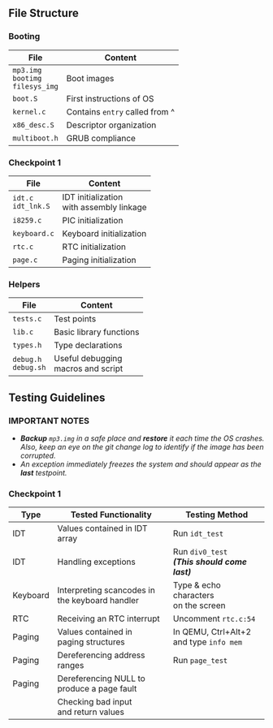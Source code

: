## File Structure

### Booting
| File | Content |
| - | - |
| `mp3.img`<br>`bootimg`<br>`filesys_img` | Boot images |
| `boot.S` | First instructions of OS |
| `kernel.c` | Contains `entry` called from ^ |
| `x86_desc.S` | Descriptor organization |
| `multiboot.h` | GRUB compliance |

### Checkpoint 1
| File | Content |
| - | - |
| `idt.c`<br>`idt_lnk.S` | IDT initialization<br>with assembly linkage |
| `i8259.c` | PIC initialization |
| `keyboard.c` | Keyboard initialization |
| `rtc.c` | RTC initialization |
| `page.c` | Paging initialization |

### Helpers
| File | Content |
| - | - |
| `tests.c` | Test points |
| `lib.c` | Basic library functions |
| `types.h` | Type declarations |
| `debug.h`<br>`debug.sh` | Useful debugging<br>macros and script |

## Testing Guidelines

### **IMPORTANT NOTES**
- ***Backup** `mp3.img` in a safe place and **restore** it each time the OS crashes.<br>Also, keep an eye on the git change log to identify if the image has been corrupted.*
- *An exception immediately freezes the system and should appear as the **last** testpoint.*

### Checkpoint 1
| Type | Tested Functionality | Testing Method |
| - | - | - |
| IDT | Values contained in IDT array | Run `idt_test` |
| IDT | Handling exceptions | Run `div0_test`<br>***(This should come last)*** |
| Keyboard | Interpreting scancodes in<br>the keyboard handler | Type & echo characters<br>on the screen |
| RTC | Receiving an RTC interrupt | Uncomment `rtc.c:54` |
| Paging | Values contained in<br>paging structures | In QEMU, Ctrl+Alt+2<br>and type `info mem` |
| Paging | Dereferencing address ranges | Run `page_test` |
| Paging | Dereferencing NULL to<br>produce a page fault
| | Checking bad input<br>and return values | |
